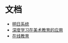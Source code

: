 # 文档

* [明日系统](ming800/README.md)
* [深度学习在美术教育的应用](deep-learning/README.md)
* [在线教育](online-edu/README.md)
